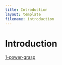 ```yaml
---
title: Introduction
layout: template
filename: introduction
--- 
```


# Introduction

[1-power-grasp](images/1-power-grasp.png)
